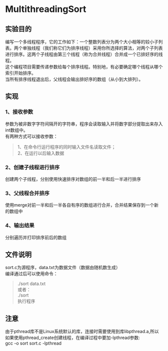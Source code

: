 # MultithreadingSort
## 实验目的
编写一个多线程程序，它的工作如下：一个整数列表分为两个大小相等的较小子列表。两个单独线程（我们称它们为排序线程）采用你所选择的算法，对两个子列表进行排序。这两个子线程由第三个线程（称为合并线程）合并成一个已排好序的线程。<br>
这个编程项目需要传递参数给每个排序线程。特别地，有必要确定哪个线程从哪个索引开始排序。<br>
当所有排序线程退出后，父线程会输出排好序的数组（从小到大排列）。<br>
## 实现
### 1、接收参数
参数为被非数字字符间隔开的字符串，程序会读取输入并将数字部分提取出来存入int数组中。<br>
有两种方式可以接收参数：<br>
>1、在命令行运行程序的同时输入文件名读取文件；<br>
>2、在运行以后输入数据
### 2、创建子线程进行排序
创建两个子线程，分别使用快速排序对数组的前一半和后一半进行排序
### 3、父线程合并排序
使用merge对前一半和后一半各自有序的数组进行合并，合并结果保存到一个新的数组中
### 4、输出结果
分别遍历并打印排序前后的数组
## 文件说明
sort.c为源程序，data.txt为数据文件（数据由随机数生成）<br>
编译通过后可以使用命令：<br>
>./sort data.txt<br>
或者：<br>
>./sort<br>
执行程序
## 注意
由于pthread库不是Linux系统默认的库，连接时需要使用到库libpthread.a,所以如果使用pthread_create创建线程，在编译过程中要加-lpthread参数:<br>
gcc -o sort sort.c -lpthread
